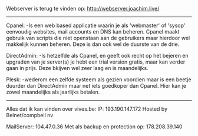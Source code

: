Webserver is terug te vinden op: http://webserver.joachim.live/

---------------------------------

Cpanel:
	-Is een web based applicatie waarin je als 'webmaster' of 'sysop' eenvoudig websites, mail accounts en DNS kan beheren.
	Cpanel maakt gebruik van scripts die niet openstaan aan de gebruikers maar hierdoor wel makkelijk kunnen beheren.
	Deze is dan ook wel de duurste van de drie.

DirectAdmin:
	-Is hetzelfde als Cpanel, en geeft ook recht op het bejeren en upgraden van je server(s)
	je hebt een trial version gratis, maar kan verder gaan in prijs. Deze bkijven wel zeer laag en is maandelijks.

Plesk:
	-wederom een zelfde systeem als gezien voordien maar is een beetje duurder dan DirectAdmin maar  net iets goedkoper dan Cpanel.
	Hier kan je zowel maandelijks als jaarlijks betalen.

----------------------------------

Alles dat ik kan vinden over vives.be: 
IP: 	193.190.147.172 
	Hosted by Belnet/compbell nv

MailServer: 	104.47.0.36
		Met als backup en protection op: 178.208.39.140


